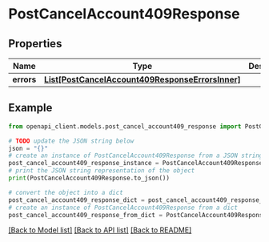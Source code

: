 # PostCancelAccount409Response


## Properties

Name | Type | Description | Notes
------------ | ------------- | ------------- | -------------
**errors** | [**List[PostCancelAccount409ResponseErrorsInner]**](PostCancelAccount409ResponseErrorsInner.md) |  | [optional] 

## Example

```python
from openapi_client.models.post_cancel_account409_response import PostCancelAccount409Response

# TODO update the JSON string below
json = "{}"
# create an instance of PostCancelAccount409Response from a JSON string
post_cancel_account409_response_instance = PostCancelAccount409Response.from_json(json)
# print the JSON string representation of the object
print(PostCancelAccount409Response.to_json())

# convert the object into a dict
post_cancel_account409_response_dict = post_cancel_account409_response_instance.to_dict()
# create an instance of PostCancelAccount409Response from a dict
post_cancel_account409_response_from_dict = PostCancelAccount409Response.from_dict(post_cancel_account409_response_dict)
```
[[Back to Model list]](../README.md#documentation-for-models) [[Back to API list]](../README.md#documentation-for-api-endpoints) [[Back to README]](../README.md)


